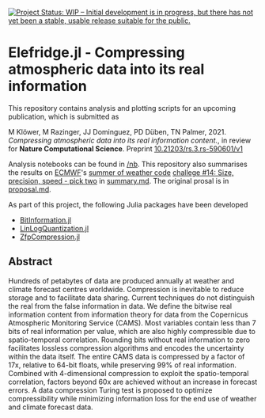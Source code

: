 [![Project Status: WIP – Initial development is in progress, but there has not yet been a stable, usable release suitable for the public.](https://www.repostatus.org/badges/latest/wip.svg)](https://www.repostatus.org/#wip)

# Elefridge.jl - Compressing atmospheric data into its real information

This repository contains analysis and plotting scripts for an upcoming publication, which is submitted as 

M Klöwer, M Razinger, JJ Dominguez, PD Düben, TN Palmer, 2021. *Compressing atmospheric data into its real information content.*,
in review for **Nature Computational Science**. Preprint [10.21203/rs.3.rs-590601/v1](https://www.researchsquare.com/article/rs-590601/v1)

Analysis notebooks can be found in [/nb](https://github.com/esowc/Elefridge.jl/blob/master/nb/bitinformation.ipynb). This repository
also summarises the results on [ECMWF](https://www.ecmwf.int)'s [summer of weather code](https://esowc.ecmwf.int)
[challege #14: Size, precision, speed - pick two](https://github.com/esowc/challenges_2020/issues/4)
in [summary.md](https://github.com/esowc/Elefridge.jl/blob/master/summary.md). The original prosal is in 
[proposal.md](https://github.com/esowc/Elefridge.jl/blob/master/proposal.md).

As part of this project, the following Julia packages have been developed
- [BitInformation.jl](https://github.com/milankl/BitInformation.jl)
- [LinLogQuantization.jl](https://github.com/milankl/LinLogQuantization.jl)
- [ZfpCompression.jl](https://github.com/milankl/ZfpCompression.jl)

## Abstract

Hundreds of petabytes of data are produced annually at weather and climate forecast centres worldwide.
Compression is inevitable to reduce storage and to facilitate data sharing. Current techniques do not
distinguish the real from the false information in data. We define the bitwise real information content
from information theory for data from the Copernicus Atmospheric Monitoring Service (CAMS). Most variables
contain less than 7 bits of real information per value, which are also highly compressible due to
spatio-temporal correlation. Rounding bits without real information to zero facilitates lossless
compression algorithms and encodes the uncertainty within the data itself. The entire CAMS data
is compressed by a factor of 17x, relative to 64-bit floats, while preserving 99% of real information.
Combined with 4-dimensional compression to exploit the spatio-temporal correlation, factors beyond 60x
are achieved without an increase in forecast errors. A data compression Turing test is proposed to
optimize compressibility while minimizing information loss for the end use of weather and climate
forecast data. 

